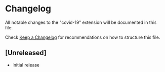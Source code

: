 # Changelog

All notable changes to the "covid-19" extension will be documented in this file.

Check [Keep a Changelog](http://keepachangelog.com/) for recommendations on how to structure this file.

## [Unreleased]

- Initial release
